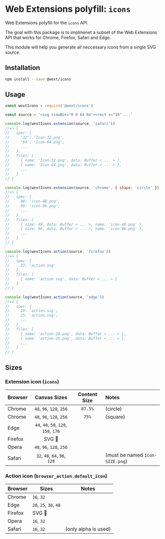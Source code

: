 # Web Extensions polyfill: `icons`

Web Extensions polyfill for the `icons` API.

The goal with this package is to implmenet a subset of the Web Extensions API that works for Chrome, Firefox, Safari and Edge.

This module will help you generate all neccessary icons from a single SVG source.

## Installation

```sh
npm install --save @wext/icons
```

## Usage

```js
const wextIcons = require('@wext/icons')

const source = '<svg viewBox="0 0 64 64"><rect x="10" ...'

console.log(wextIcons.extension(source, 'safari'))
//=> {
//   spec: {
//     '32': 'Icon-32.png',
//     '64': 'Icon-64.png',
//     ...
//   },
//   files: [
//     { name: 'Icon-32.png', data: Buffer < ... > },
//     { name: 'Icon-64.png', data: Buffer < ... > },
//     ...
//   ]
// }

console.log(wextIcons.extension(source, 'chrome', { shape: 'circle' }))
//=> {
//   spec: {
//     48: 'icon-48.png',
//     96: 'icon-96.png',
//     ...
//   },
//   files: [
//     { size: 48, data: Buffer < ... >, name: 'icon-48.png' },
//     { size: 96, data: Buffer < ... >, name: 'icon-96.png' },
//     ...
//   ]
// }

console.log(wextIcons.action(source, 'firefox'))
//=> {
//   spec: {
//     32: 'action.svg'
//   },
//   files: [
//     { name: 'action.svg', data: Buffer < ... > }
//   ]
// }

console.log(wextIcons.action(source, 'edge'))
//=> {
//   spec: {
//     20: 'action.svg',
//     25: 'action.svg',
//     ...
//   },
//   files: [
//     { name: 'action-20.png', data: Buffer < ... > },
//     { name: 'action-25.png', data: Buffer < ... > },
//     ...
//   ]
// }
```

## Sizes

### Extension icon (`icons`)

| Browser | Canvas Sizes | Content Size | Notes |
| ------- | :---------: | :----------: | :-------- |
| Chrome | `48`, `96`, `128`, `256` | `87.5%` | (circle) |
| Chrome | `48`, `96`, `128`, `256` | `75%` | (square) |
| Edge | `44`, `48`, `50`, `128`, `150`, `176` | | |
| Firefox | SVG 🎉 | | |
| Opera | `48`, `96`, `128`, `256` | | |
| Safari | `32`, `48`, `64`, `96`, `128` | | (must be named `Icon-SIZE.png`) |

### Action icon (`browser_action.default_icon`)

| Browser | Sizes | Notes |
| ------- | ----- | ----- |
| Chrome | `16`, `32` | |
| Edge | `20`, `25`, `30`, `40` | |
| Firefox | SVG 🎉 | |
| Opera | `16`, `32` | |
| Safari | `16`, `32` | (only alpha is used) |
